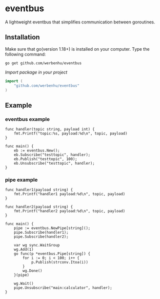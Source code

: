 # eventbus
A lightweight eventbus that simplifies communication between goroutines.


## Installation

Make sure that go(version 1.18+) is installed on your computer. 
Type the following command:

`go get github.com/werbenhu/eventbus`

*Import package in your project*
```go
import (
	"github.com/werbenhu/eventbus"
)
```

## Example

### eventbus example
```
func handler(topic string, payload int) {
    fmt.Printf("topic:%s, payload:%d\n", topic, payload)
}

func main() {
    eb := eventbus.New();
    eb.Subscribe("testtopic", handler);
    eb.Publish("testtopic", 100);
    eb.Unsubscribe("testtopic", handler);
}
```

### pipe example
```
func handler1(payload string) {
    fmt.Printf("handler1 payload:%d\n", topic, payload)
}

func handler2(payload string) {
    fmt.Printf("handler2 payload:%d\n", topic, payload)
}

func main() {
    pipe := eventbus.NewPipe[string]();
    pipe.Subscribe(handler1);
    pipe.Subscribe(handler2);

    var wg sync.WaitGroup
    wg.Add(1)
    go func(p *eventbus.Pipe[string]) {
        for i := 0; i < 100; i++ {
            p.Publish(strconv.Itoa(i))
        }
        wg.Done()
    }(pipe)

    wg.Wait()
    pipe.Unsubscribe("main:calculator", handler);
}
```